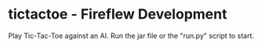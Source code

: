 # tictactoe - Fireflew Development
Play Tic-Tac-Toe against an AI.
Run the jar file or the "run.py" script to start.
